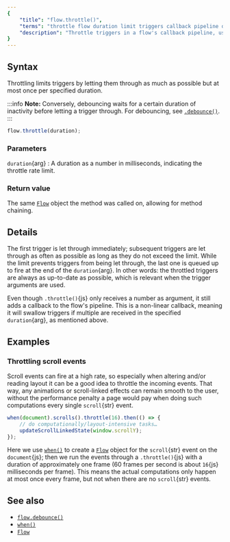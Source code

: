 ```yaml
---
{
	"title": "flow.throttle()",
	"terms": "throttle flow duration limit triggers callback pipeline debounce",
	"description": "Throttle triggers in a flow's callback pipeline, using a fixed rate limit."
}
---
```


## Syntax

Throttling limits triggers by letting them through as much as possible but at most once per specified duration.

:::info
**Note:** Conversely, debouncing waits for a certain duration of inactivity before letting a trigger through. For debouncing, see [`.debounce()`](/docs/flow/debounce/).
:::

```js
flow.throttle(duration);
```

### Parameters

`duration`{arg}
: A duration as a number in milliseconds, indicating the throttle rate limit.

### Return value

The same [`Flow`](/docs/flow/) object the method was called on, allowing for method chaining.

## Details

The first trigger is let through immediately; subsequent triggers are let through as often as possible as long as they do not exceed the limit. While the limit prevents triggers from being let through, the last one is queued up to fire at the end of the `duration`{arg}. In other words: the throttled triggers are always as up-to-date as possible, which is relevant when the trigger arguments are used.

Even though `.throttle()`{js} only receives a number as argument, it still adds a callback to the flow's pipeline. This is a non-linear callback, meaning it will swallow triggers if multiple are received in the specified `duration`{arg}, as mentioned above.

## Examples

### Throttling scroll events

Scroll events can fire at a high rate, so especially when altering and/or reading layout it can be a good idea to throttle the incoming events. That way, any animations or scroll-linked effects can remain smooth to the user, without the performance penalty a page would pay when doing such computations every single `scroll`{str} event.

```js
when(document).scrolls().throttle(16).then(() => {
	// do computationally/layout-intensive tasks…
	updateScrollLinkedState(window.scrollY);
});
```

Here we use [`when()`](/docs/when/) to create a [`Flow`](/docs/flow/) object for the `scroll`{str} event on the `document`{js}; then we run the events through a `.throttle()`{js} with a duration of approximately one frame (60 frames per second is about `16`{js} milliseconds per frame). This means the actual computations only happen at most once every frame, but not when there are no `scroll`{str} events.

## See also

- [`flow.debounce()`](/docs/flow/debounce/)
- [`when()`](/docs/when/)
- [`Flow`](/docs/flow/)
